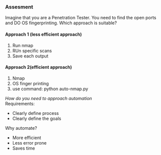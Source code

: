 ### Assesment
Imagine that you are a Penetration Tester. You need to find the open ports and DO OS fingerprinting.
Which approach is suitable?

#### Approach 1 (less efficient approach)
1. Run nmap <br>
2. RUn specific scans <br>
3. Save each output <br>

#### Approach 2(efficient approach)
1. Nmap<BR>
2. OS finger printing<BR>
3. use command: python auto-nmap.py <TARGET><BR>

<i> How do you need to approach automation </i> <br>
Requirements:
  - Clearly define process <br>
  - Clearly define the goals<br>

Why automate?
  - More efficient
  - Less error prone
  - Saves time
